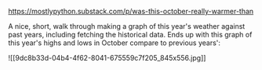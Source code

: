 https://mostlypython.substack.com/p/was-this-october-really-warmer-than

A nice, short, walk through making a graph of this year's weather against past years, including fetching the historical data. Ends up with this graph of this year's highs and lows in October compare to previous years':

![[9dc8b33d-04b4-4f62-8041-675559c7f205_845x556.jpg]]